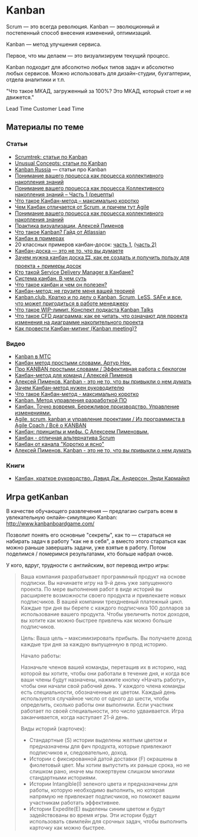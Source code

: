 # Kanban

Scrum — это всегда революция.
Kanban — эволюционный и постепенный способ внесения изменений, оптимизаций.

Kanban — метод улучшения сервиса.

Первое, что мы делаем — это визуализируем текущий процесс.

Kanban подходит для абсолютно любых типов задач и абсолютно любых сервисов.
Можно использовать для дизайн-студии, бухгалтерии, отдела аналитики и т.п.

"Что такое МКАД, загруженный за 100%? Это МКАД, который стоит и не движется."

Lead Time
Customer Lead Time


## Материалы по теме

### Статьи

- [Scrumtrek: статьи по Kanban](https://scrumtrek.ru/blog/kanban/)
- [Unusual Concepts: статьи по Kanban](https://blog.unusual-concepts.ru/agilebasics-kanban/)
- [Kanban Russia](https://kanbanguide.ru/) — статьи про Kanban
- [Понимание вашего процесса как процесса коллективного накопления знаний](https://kanbanguide.ru/ponimanie-vashego-proczessa-kak-proczessa-kollektivnogo-nakopleniya-znanij/)
- [Понимание вашего процесса как процесса Коллективного накопления знаний – Часть 1 (рецепты)](https://kanbanguide.ru/ponimanie-vashego-proczessa-kak-proczessa-kollektivnogo-nakopleniya-znanij-chast-1-reczepty/)
- [Что такое Канбан-метод – максимально коротко](https://scrumtrek.ru/blog/kanban/1360/chto-takoe-kanban-metod-maksimalno-korotko/)
- [Чем Канбан отличается от Scrum, и причем тут Agile](https://scrumtrek.ru/blog/kanban/5796/kanban-scrum-agile-otlichiya/)
- [Понимание вашего процесса как процесса коллективного накопления знаний](https://kanbanguide.ru/ponimanie-vashego-proczessa-kak-proczessa-kollektivnogo-nakopleniya-znanij/)
- [Практика визуализации, Алексей Пименов](https://kanbanguide.ru/aiovg_videos/praktika-viuzalizacziya-aleksej-pimenov/)
- [Что такое Kanban? Гайд от Atlassian](https://www.atlassian.com/ru/agile/kanban)
- [Канбан в примерах](https://worksection.com/blog/kanban-examples.html)
- 20 классных примеров канбан-досок: [часть 1](https://vc.ru/services/349635-20-klassnyh-primerov-kanban-dosok), [(часть 2)](https://vc.ru/services/350256-primery-kanban-dosok-chast-2)
- [Канбан-доска — это не то, что вы думаете](https://scrumtrek.ru/blog/kanban/4827/kanban-doska/)
- [Зачем нужна канбан доска 🎞, как ее создать и получить пользу для проекта + примеры досок](https://leadstartup.ru/db/kanban-board])
- [Кто такой Service Delivery Manager в Канбане?](https://scrumtrek.ru/blog/kanban/1392/kto-takoj-service-delivery-manager-v-kanbane/)
- [Система канбан. В чем суть](https://businessrevisor.ru/2018/12/kanban-general/)
- [Что такое канбан и чем он полезен?](https://worksection.com/blog/kanban.html)
- [Канбан-метод: не грузите меня вашей теорией](https://habr.com/ru/post/558616/)
- [Kanban.club. Кратко и по делу о Kanban, Scrum, LeSS, SAFe и все, что может пригодиться в работе менеджеру](http://kanban.club/)
- [Что такое WIP-лимит. Конспект подкаста Kanban Talks](https://kaiten.ru/blog/what-is-wip-limit/)
- [Что такое CFD диаграмма: как ее читать, что означают для проекта изменения на диаграмме накопительного проекта](https://leadstartup.ru/db/cfddiagramm)
- [Как провести Канбан-митинг (Kanban meeting)?](https://neogenda.com/articles/kak-provesti-kanban-miting-kanban-meeting)


### Видео

- [Kanban в МТС](https://www.youtube.com/watch?v=PIl33p9TxY0)
- [Канбан метод простыми словами. Артур Нек.](https://www.youtube.com/watch?v=OgGSNGHEguk)
- [Про KANBAN простыми словами / Эффективная работа с беклогом](https://www.youtube.com/watch?v=1_Zti9v5ugA)
- [Канбан-метод для команд / Алексей Пименов](https://www.youtube.com/watch?v=vkDJ49zhQkg)
- [Алексей Пименов. Kanban - это не то, что вы привыкли о нем думать](https://www.youtube.com/watch?v=lrDLbp0XeFA)
- [Зачем Канбан-метод нужен руководителю](https://leankanban.ru/kanbanprosto)
- [Что такое Канбан-метод - максимально коротко](https://www.youtube.com/watch?v=hbqrzM0fZTA)
- [Kanban. Метод управления разработкой ПО](https://www.youtube.com/watch?v=v8wVl_nuPrY)
- [Канбан. Точно вовремя. Бережливое производство. Управление изменениями.](https://www.youtube.com/watch?v=D6iqUplB3IY)
- [Agile, scrum, kanban и управление проектами / Из программиста в Agile Coach / Всё о KANBAN](https://www.youtube.com/watch?v=sGvLjXSyxUM)
- [Канбан: принципы и мифы. С Алексеем Пименовым.](https://www.youtube.com/watch?v=iVUeTetYcvY)
- [Канбан - отличная альтернатива Scrum](https://www.youtube.com/watch?v=c1Vl7geFjl0)
- [Канбан от канала "Коротко и ясно"](https://www.youtube.com/watch?v=JM9FNzuQLC0)
- [Алексей Пименов. Kanban - это не то, что вы привыкли о нем думать](https://www.youtube.com/watch?v=lrDLbp0XeFA)

### Книги

- [Канбан, краткое руководство. Дэвид Дж. Андерсон, Энди Кармайкл](https://kanbanguide.ru/wp-content/uploads/2018/02/Essential-Kanban-Condensed-v1.0.01.02-_rus.pdf)


## Игра getKanban

В качестве обучающего развлечения — предлагаю сыграть всем в увлекательную онлайн-симуляцию Kanban:
http://www.kanbanboardgame.com/


Позволит понять его основные "секреты", как то — стараться не набирать задач в работу "как не в себя", а вместо
этого стараться как можно раньше завершать задачи, уже взятые в работу. Потом поделимся / померимся результатами, кто больше набрал очков.
 
У кого, вдруг, трудности с английским, вот перевод интро игры:
> Ваша компания разрабатывает программный продукт на основе подписки. Вы начинаете игру на 9-й день уже запущенного проекта.
> По мере выполнения работ в виде историй вы расширяете возможности своего продукта и привлекаете новых подписчиков.
> В вашей компании трехдневный платежный цикл. Каждые три дня вы берете с каждого подписчика 100 долларов за использование вашего продукта. Чтобы увеличить поток доходов, вы хотите как можно быстрее привлечь как можно больше подписчиков.
> 
> Цель: Ваша цель – максимизировать прибыль. Вы получаете доход каждые три дня за каждую выпущенную в прод историю.
> 
> Начало работы:
> 
> Назначьте членов вашей команды, перетащив их в историю, над которой вы хотите, чтобы они работали в течение дня, и когда все ваши члены будут назначены, нажмите кнопку «Начать работу», чтобы они начали свой рабочий день.
> У каждого члена команды есть специальности, обозначенные их цветом. Каждый день используется случайное число от одного до шести, чтобы определить, сколько работы они выполнили.
> Если участник работает по своей специальности, это число удваивается.
> Игра заканчивается, когда наступает 21-й день.
> 
> Виды историй (карточек):
> 
> - Стандартные (S) истории выделены желтым цветом и предназначены для фич продукта, которые привлекают подписчиков и, следовательно, доход.
> - Истории с фиксированной датой доставки (F) окрашены в фиолетовый цвет. Мы хотим выпустить их раньше срока, но не слишком рано, иначе мы пожертвуем слишком многими стандартными историями.
> - Истории Intangible(I) зеленого цвета и предназначены для работы, которую необходимо выполнить, но которая напрямую не привлекает подписчиков, но поможет вашим участникам работать эффективнее.
> - Истории Expedite(E) выделены синим цветом и будут задействованы во время игры. Эти истории будут использовать свимлейн для срочных задач, чтобы выполнить карточку как можно быстрее.
